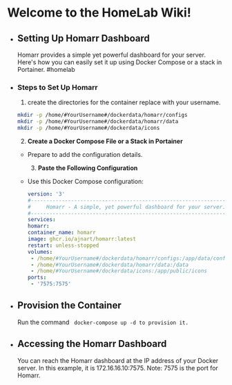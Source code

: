 # Welcome to the HomeLab Wiki!
- ## Setting Up Homarr Dashboard
  
  Homarr provides a simple yet powerful dashboard for your server. Here's how you can easily set it up using Docker Compose or a stack in Portainer.
  #homelab
- ### Steps to Set Up Homarr
  1. create the directories for the container replace with your username. 
  
  ```bash
  mkdir -p /home/#YourUsername#/dockerdata/homarr/configs
  mkdir -p /home/#YourUsername#/dockerdata/homarr/data
  mkdir -p /home/#YourUsername#/dockerdata/icons
  ```
  
  
  2. **Create a Docker Compose File or a Stack in Portainer**
	- Prepare to add the configuration details.
	  
	  3. **Paste the Following Configuration**
	- Use this Docker Compose configuration:
	  
	  ```yaml
	  version: '3'
	  #---------------------------------------------------------------------#
	  #     Homarr - A simple, yet powerful dashboard for your server.     #
	  #---------------------------------------------------------------------#
	  services:
	  homarr:
	  container_name: homarr
	  image: ghcr.io/ajnart/homarr:latest
	  restart: unless-stopped
	  volumes:
	   - /home/#YourUsername#/dockerdata/homarr/configs:/app/data/configs
	   - /home/#YourUsername#/dockerdata/homarr/data:/data
	   - /home/#YourUsername#/dockerdata/icons:/app/public/icons
	  ports:
	   - '7575:7575'
	  
	  
	  ```
- ## Provision the Container
  
  Run the command 
  ```  docker-compose up -d to provision it. ```
- ## Accessing the Homarr Dashboard
  
  You can reach the Homarr dashboard at the IP address of your Docker server.
  In this example, it is 172.16.16.10:7575.
  Note: 7575 is the port for Homarr.